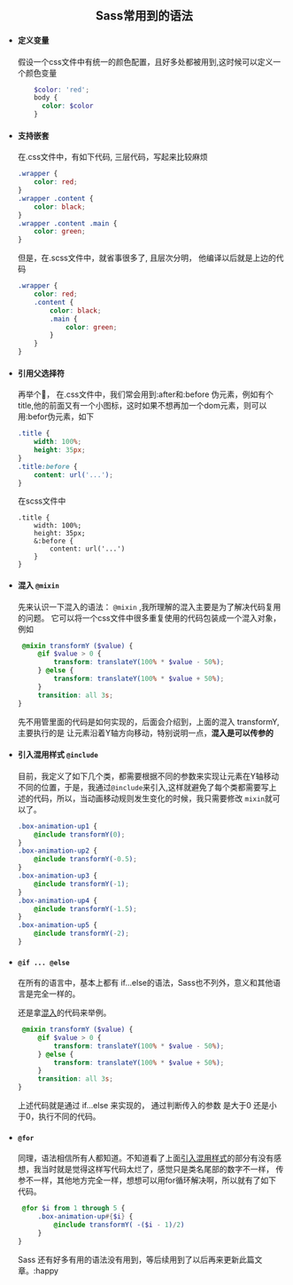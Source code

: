 <center><h2>Sass常用到的语法</h2></center>

- #### 定义变量

  假设一个css文件中有统一的颜色配置，且好多处都被用到,这时候可以定义一个颜色变量

  ```scss
      $color: 'red';
      body {
        color: $color
      }
  ```

- #### 支持嵌套

  在.css文件中，有如下代码, 三层代码，写起来比较麻烦

  ```css
  .wrapper {
      color: red;
  }
  .wrapper .content {
      color: black;
  }
  .wrapper .content .main {
      color: green;
  }
  ```

  但是，在.scss文件中，就省事很多了, 且层次分明， 他编译以后就是上边的代码

  ```scss
  .wrapper {
      color: red;
      .content {
          color: black;
          .main {
              color: green;
          }
      }
  }
  ```

- #### 引用父选择符

  再举个🌰， 在.css文件中，我们常会用到:after和:before 伪元素，例如有个title,他的前面又有一个小图标，这时如果不想再加一个dom元素，则可以用:befor伪元素，如下

  ```css
  .title {
      width: 100%;
      height: 35px;
  }
  .title:before {
      content: url('...');
  }
  ```

  在scss文件中

  ```
  .title {
      width: 100%;
      height: 35px;
      &:before {
          content: url('...')
      }
  }
  ```

- #### <span id = "mixin">混入</span> `@mixin` 

  先来认识一下混入的语法： `@mixin`  ,我所理解的混入主要是为了解决代码复用的问题。 它可以将一个css文件中很多重复使用的代码包装成一个混入对象，例如

  ```scss
   @mixin transformY ($value) {
       @if $value > 0 {
           transform: translateY(100% * $value - 50%);
       } @else {
           transform: translateY(100% * $value + 50%);
       }
       transition: all 3s;
  }
  ```

  先不用管里面的代码是如何实现的，后面会介绍到，上面的混入 transformY,主要执行的是 让元素沿着Y轴方向移动，特别说明一点，**混入是可以传参的**

- #### <span id='include'>引入混用样式</span> `@include`

  目前，我定义了如下几个类，都需要根据不同的参数来实现让元素在Y轴移动不同的位置，于是，我通过`@include`来引入,这样就避免了每个类都需要写上述的代码，所以，当动画移动规则发生变化的时候，我只需要修改 `mixin`就可以了。

  ```scss
  .box-animation-up1 {
      @include transformY(0);
  }
  .box-animation-up2 {
      @include transformY(-0.5);
  }
  .box-animation-up3 {
      @include transformY(-1);
  }
  .box-animation-up4 {
      @include transformY(-1.5);
  }
  .box-animation-up5 {
      @include transformY(-2);
  }
  ```

- #### `@if ... @else`

  在所有的语言中，基本上都有 if…else的语法，Sass也不列外，意义和其他语言是完全一样的。

  还是拿[混入](#mixin)的代码来举例。

  ```scss
   @mixin transformY ($value) {
       @if $value > 0 {
           transform: translateY(100% * $value - 50%);
       } @else {
           transform: translateY(100% * $value + 50%);
       }
       transition: all 3s;
  }
  ```

  上述代码就是通过 if...else 来实现的， 通过判断传入的参数 是大于0 还是小于0，执行不同的代码。

- #### `@for`

  同理，语法相信所有人都知道。不知道看了上面[引入混用样式](#include)的部分有没有感想，我当时就是觉得这样写代码太烂了，感觉只是类名尾部的数字不一样， 传参不一样，其他地方完全一样，想想可以用for循环解决啊，所以就有了如下代码。

  ```scss
   @for $i from 1 through 5 {
       .box-animation-up#{$i} {
           @include transformY( -($i - 1)/2)
       }
  }
  ```

  Sass 还有好多有用的语法没有用到，等后续用到了以后再来更新此篇文章。:happy
